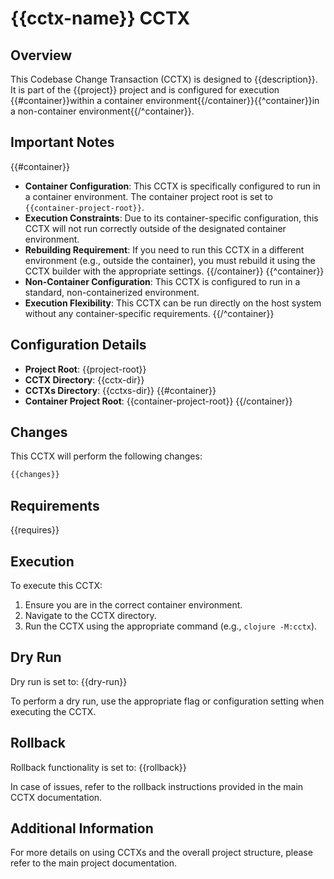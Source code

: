 # {{cctx-name}} CCTX

## Overview

This Codebase Change Transaction (CCTX) is designed to {{description}}. It is part of the {{project}} project and is configured for execution {{#container}}within a container environment{{/container}}{{^container}}in a non-container environment{{/^container}}.

## Important Notes

{{#container}}
- **Container Configuration**: This CCTX is specifically configured to run in a container environment. The container project root is set to `{{container-project-root}}`.
- **Execution Constraints**: Due to its container-specific configuration, this CCTX will not run correctly outside of the designated container environment.
- **Rebuilding Requirement**: If you need to run this CCTX in a different environment (e.g., outside the container), you must rebuild it using the CCTX builder with the appropriate settings.
{{/container}}
{{^container}}
- **Non-Container Configuration**: This CCTX is configured to run in a standard, non-containerized environment.
- **Execution Flexibility**: This CCTX can be run directly on the host system without any container-specific requirements.
{{/^container}}

## Configuration Details

- **Project Root**: {{project-root}}
- **CCTX Directory**: {{cctx-dir}}
- **CCTXs Directory**: {{cctxs-dir}}
{{#container}}
- **Container Project Root**: {{container-project-root}}
{{/container}}

## Changes

This CCTX will perform the following changes:

```clojure
{{changes}}
```

## Requirements

{{requires}}

## Execution

To execute this CCTX:

1. Ensure you are in the correct container environment.
2. Navigate to the CCTX directory.
3. Run the CCTX using the appropriate command (e.g., `clojure -M:cctx`).

## Dry Run

Dry run is set to: {{dry-run}}

To perform a dry run, use the appropriate flag or configuration setting when executing the CCTX.

## Rollback

Rollback functionality is set to: {{rollback}}

In case of issues, refer to the rollback instructions provided in the main CCTX documentation.

## Additional Information

For more details on using CCTXs and the overall project structure, please refer to the main project documentation.
